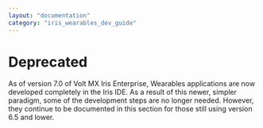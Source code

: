 ```yaml
---
layout: "documentation"
category: "iris_wearables_dev_guide"
---
```

                           


Deprecated
==========

As of version 7.0 of Volt MX Iris Enterprise, Wearables applications are now developed completely in the Iris IDE. As a result of this newer, simpler paradigm, some of the development steps are no longer needed. However, they continue to be documented in this section for those still using version 6.5 and lower.
